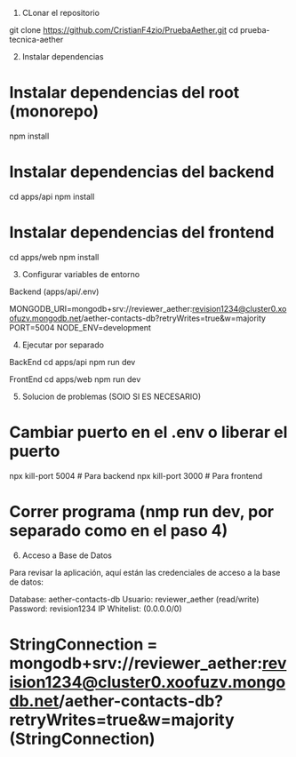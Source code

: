 1. CLonar el repositorio

git clone https://github.com/CristianF4zio/PruebaAether.git
cd prueba-tecnica-aether

2. Instalar dependencias

# Instalar dependencias del root (monorepo)

npm install

# Instalar dependencias del backend

cd apps/api
npm install

# Instalar dependencias del frontend

cd apps/web
npm install

3. Configurar variables de entorno

Backend (apps/api/.env)

MONGODB_URI=mongodb+srv://reviewer_aether:revision1234@cluster0.xoofuzv.mongodb.net/aether-contacts-db?retryWrites=true&w=majority
PORT=5004
NODE_ENV=development

4. Ejecutar por separado

BackEnd
cd apps/api
npm run dev

FrontEnd
cd apps/web
npm run dev

5. Solucion de problemas (SOlO SI ES NECESARIO)

# Cambiar puerto en el .env o liberar el puerto

npx kill-port 5004 # Para backend
npx kill-port 3000 # Para frontend

# Correr programa (nmp run dev, por separado como en el paso 4)

6. Acceso a Base de Datos

Para revisar la aplicación, aquí están las credenciales de acceso a la base de datos:

Database: aether-contacts-db
Usuario: reviewer_aether (read/write)
Password: revision1234
IP Whitelist: (0.0.0.0/0)

# StringConnection = mongodb+srv://reviewer_aether:revision1234@cluster0.xoofuzv.mongodb.net/aether-contacts-db?retryWrites=true&w=majority (StringConnection)
